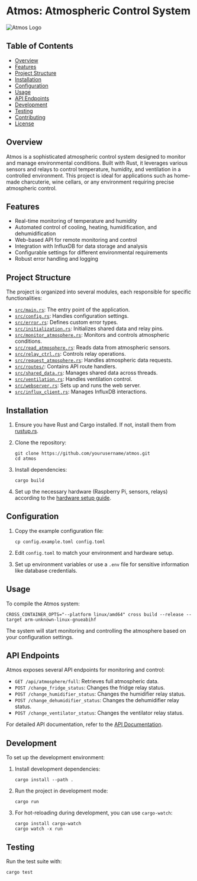 # Atmos: Atmospheric Control System

![Atmos Logo](path/to/logo.png) <!-- Add a logo if you have one -->

## Table of Contents

- [Overview](#overview)
- [Features](#features)
- [Project Structure](#project-structure)
- [Installation](#installation)
- [Configuration](#configuration)
- [Usage](#usage)
- [API Endpoints](#api-endpoints)
- [Development](#development)
- [Testing](#testing)
- [Contributing](#contributing)
- [License](#license)

## Overview

Atmos is a sophisticated atmospheric control system designed to monitor and manage environmental conditions. Built with Rust, it leverages various sensors and relays to control temperature, humidity, and ventilation in a controlled environment. This project is ideal for applications such as home-made charcuterie, wine cellars, or any environment requiring precise atmospheric control.

## Features

- Real-time monitoring of temperature and humidity
- Automated control of cooling, heating, humidification, and dehumidification
- Web-based API for remote monitoring and control
- Integration with InfluxDB for data storage and analysis
- Configurable settings for different environmental requirements
- Robust error handling and logging

## Project Structure

The project is organized into several modules, each responsible for specific functionalities:

- [`src/main.rs`](src/main.rs): The entry point of the application.
- [`src/config.rs`](src/config.rs): Handles configuration settings.
- [`src/error.rs`](src/error.rs): Defines custom error types.
- [`src/initialization.rs`](src/initialization.rs): Initializes shared data and relay pins.
- [`src/monitor_atmosphere.rs`](src/monitor_atmosphere.rs): Monitors and controls atmospheric conditions.
- [`src/read_atmosphere.rs`](src/read_atmosphere.rs): Reads data from atmospheric sensors.
- [`src/relay_ctrl.rs`](src/relay_ctrl.rs): Controls relay operations.
- [`src/request_atmosphere.rs`](src/request_atmosphere.rs): Handles atmospheric data requests.
- [`src/routes/`](src/routes/): Contains API route handlers.
- [`src/shared_data.rs`](src/shared_data.rs): Manages shared data across threads.
- [`src/ventilation.rs`](src/ventilation.rs): Handles ventilation control.
- [`src/webserver.rs`](src/webserver.rs): Sets up and runs the web server.
- [`src/influx_client.rs`](src/influx_client.rs): Manages InfluxDB interactions.

## Installation

1. Ensure you have Rust and Cargo installed. If not, install them from [rustup.rs](https://rustup.rs/).

2. Clone the repository:
   ```
   git clone https://github.com/yourusername/atmos.git
   cd atmos
   ```

3. Install dependencies:
   ```
   cargo build
   ```

4. Set up the necessary hardware (Raspberry Pi, sensors, relays) according to the [hardware setup guide](docs/hardware_setup.md).

## Configuration

1. Copy the example configuration file:
   ```
   cp config.example.toml config.toml
   ```

2. Edit `config.toml` to match your environment and hardware setup.

3. Set up environment variables or use a `.env` file for sensitive information like database credentials.

## Usage

To compile the Atmos system:
```
CROSS_CONTAINER_OPTS="--platform linux/amd64" cross build --release --target arm-unknown-linux-gnueabihf
```

The system will start monitoring and controlling the atmosphere based on your configuration settings.

## API Endpoints

Atmos exposes several API endpoints for monitoring and control:

- `GET /api/atmosphere/full`: Retrieves full atmospheric data.
- `POST /change_fridge_status`: Changes the fridge relay status.
- `POST /change_humidifier_status`: Changes the humidifier relay status.
- `POST /change_dehumidifier_status`: Changes the dehumidifier relay status.
- `POST /change_ventilator_status`: Changes the ventilator relay status.

For detailed API documentation, refer to the [API Documentation](docs/api.md).

## Development

To set up the development environment:

1. Install development dependencies:
   ```
   cargo install --path .
   ```

2. Run the project in development mode:
   ```
   cargo run
   ```

3. For hot-reloading during development, you can use `cargo-watch`:
   ```
   cargo install cargo-watch
   cargo watch -x run
   ```

## Testing

Run the test suite with:
```
cargo test
```
 